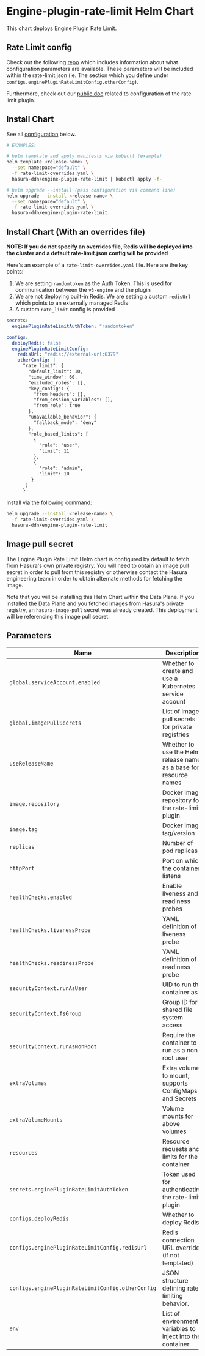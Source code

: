 # Engine-plugin-rate-limit Helm Chart

This chart deploys Engine Plugin Rate Limit.

## Rate Limit config

Check out the following [repo](https://github.com/hasura/engine-plugin-rate-limit/tree/main?tab=readme-ov-file#configuration) which includes information about what configuration
parameters are available.  These parameters will be included within the rate-limit.json (ie.  The section which you define under `configs.enginePluginRateLimitConfig.otherConfig`).

Furthermore, check out our [public doc](https://hasura.io/docs/3.0/plugins/rate-limit/how-to/) related to configuration of the rate limit plugin.

## Install Chart

See all [configuration](#parameters) below.

```bash
# EXAMPLES:

# helm template and apply manifests via kubectl (example)
helm template <release-name> \
  --set namespace="default" \
  -f rate-limit-overrides.yaml \
  hasura-ddn/engine-plugin-rate-limit | kubectl apply -f-

# helm upgrade --install (pass configuration via command line)
helm upgrade --install <release-name> \
  --set namespace="default" \
  -f rate-limit-overrides.yaml \
  hasura-ddn/engine-plugin-rate-limit
```

## Install Chart (With an overrides file)

**NOTE: If you do not specify an overrides file, Redis will be deployed into the cluster and a default rate-limit.json config will be provided**

Here's an example of a `rate-limit-overrides.yaml` file.  Here are the key points:

1. We are setting `randomtoken` as the Auth Token.  This is used for communication between the `v3-engine` and the plugin
2. We are not deploying built-in Redis.  We are setting a custom `redisUrl` which points to an externally managed Redis
3. A custom `rate_limit` config is provided

```yaml rate-limit-overrides.yaml
secrets:
  enginePluginRateLimitAuthToken: "randomtoken"

configs:
  deployRedis: false
  enginePluginRateLimitConfig:
    redisUrl: "redis://external-url:6379"
    otherConfig: |
      "rate_limit": {
        "default_limit": 10,
        "time_window": 60,
        "excluded_roles": [],
        "key_config": {
          "from_headers": [],
          "from_session_variables": [],
          "from_role": true
        },
        "unavailable_behavior": {
          "fallback_mode": "deny"
        },
        "role_based_limits": [
          {
            "role": "user",
            "limit": 11
          },
          {
            "role": "admin",
            "limit": 10
         }
       ]
      }
```

Install via the following command:

```bash
helm upgrade --install <release-name> \
  -f rate-limit-overrides.yaml \
  hasura-ddn/engine-plugin-rate-limit
```

## Image pull secret

The Engine Plugin Rate Limit Helm chart is configured by default to fetch from Hasura's own private registry.  You will need to obtain an image pull secret in order to pull from this registry or otherwise contact the Hasura engineering team in order to obtain alternate methods for fetching the image.

Note that you will be installing this Helm Chart within the Data Plane.  If you installed the Data Plane and you fetched images from Hasura's private registry, an `hasura-image-pull` secret was already created.  This deployment will be referencing this image pull secret.

## Parameters

| Name                                              | Description                                                       | Value                                       |
| ------------------------------------------------- | ----------------------------------------------------------------- | ------------------------------------------- |
| `global.serviceAccount.enabled`                   | Whether to create and use a Kubernetes service account            | `true`                                      |
| `global.imagePullSecrets`                         | List of image pull secrets for private registries                 | `["hasura-image-pull"]`                     |
| `useReleaseName`                                  | Whether to use the Helm release name as a base for resource names | `true`                                      |
| `image.repository`                                | Docker image repository for the rate-limit plugin                 | `gcr.io/hasura-ee/engine-plugin-rate-limit` |
| `image.tag`                                       | Docker image tag/version                                          | `v1.0.0`                                    |
| `replicas`                                        | Number of pod replicas                                            | `"1"`                                       |
| `httpPort`                                        | Port on which the container listens                               | `3000`                                      |
| `healthChecks.enabled`                            | Enable liveness and readiness probes                              | `true`                                      |
| `healthChecks.livenessProbe`                      | YAML definition of liveness probe                                 | Probe block                                 |
| `healthChecks.readinessProbe`                     | YAML definition of readiness probe                                | Probe block                                 |
| `securityContext.runAsUser`                       | UID to run the container as                                       | `10001`                                     |
| `securityContext.fsGroup`                         | Group ID for shared file system access                            | `10001`                                     |
| `securityContext.runAsNonRoot`                    | Require the container to run as a non-root user                   | `true`                                      |
| `extraVolumes`                                    | Extra volumes to mount, supports ConfigMaps and Secrets           | Volume block                                |
| `extraVolumeMounts`                               | Volume mounts for above volumes                                   | VolumeMount block                           |
| `resources`                                       | Resource requests and limits for the container                    | Resource block                              |
| `secrets.enginePluginRateLimitAuthToken`          | Token used for authenticating the rate-limit plugin               | `"randomtoken"`                             |
| `configs.deployRedis`                             | Whether to deploy Redis                                           | `true`                                      |
| `configs.enginePluginRateLimitConfig.redisUrl`    | Redis connection URL override (if not templated)                  | `""`                                        |
| `configs.enginePluginRateLimitConfig.otherConfig` | JSON structure defining rate-limiting behavior.                   | JSON block                                  |
| `env`                                             | List of environment variables to inject into the container        | Env block                                   |
